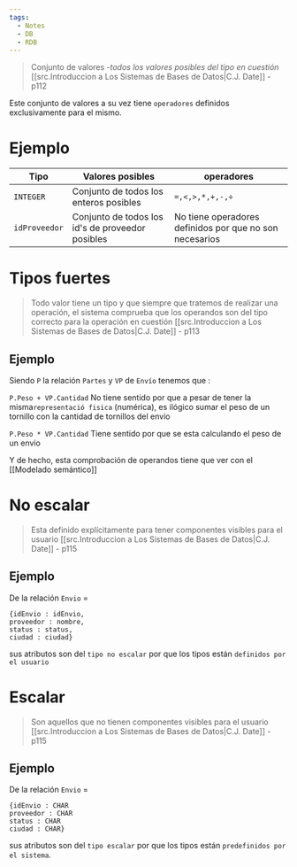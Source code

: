 ```yaml
---
tags:
  - Notes
  - DB
  - RDB
---
```

> Conjunto de valores -*todos los valores posibles del tipo en cuestión*
>  [[src.Introduccion a Los Sistemas de Bases de Datos|C.J. Date]] - p112

Este conjunto de valores a su vez tiene `operadores` definidos exclusivamente para el mismo.
# Ejemplo
| Tipo          | Valores posibles                                 | operadores                                              |
| ------------- | ------------------------------------------------ | ------------------------------------------------------- |
| `INTEGER`     | Conjunto de todos los enteros posibles           | `=,<,>,*,+,-,÷`                                         |
| `idProveedor` | Conjunto de todos los id's de proveedor posibles | No tiene operadores definidos por que no son necesarios |
# Tipos fuertes
>Todo valor tiene un tipo y que siempre que tratemos de realizar una operación, el sistema comprueba que los operandos son del tipo correcto para la operación en cuestión
>[[src.Introduccion a Los Sistemas de Bases de Datos|C.J. Date]] - p113

## Ejemplo
Siendo `P` la relación `Partes` y `VP` de `Envío` tenemos que :

`P.Peso + VP.Cantidad`
No tiene sentido por que a pesar de tener la misma`representació fisica` (numérica), es ilógico sumar el peso de un tornillo con la cantidad de tornillos del envío

`P.Peso * VP.Cantidad`
Tiene sentido por que se esta calculando el peso de un envío

Y de hecho, esta comprobación de operandos tiene que ver con el [[Modelado semántico]]
# No escalar
> Esta definido explícitamente para tener componentes visibles para el usuario
> [[src.Introduccion a Los Sistemas de Bases de Datos|C.J. Date]] - p115
## Ejemplo
De la relación `Envio` =

```
{idEnvio : idEnvio,
proveedor : nombre,
status : status,
ciudad : ciudad}
```

sus atributos son del `tipo no escalar` por que los tipos están `definidos por el usuario`
# Escalar
>Son aquellos que no tienen componentes visibles para el usuario
>[[src.Introduccion a Los Sistemas de Bases de Datos|C.J. Date]] - p115
## Ejemplo
De la relación `Envio` =
```
{idEnvio : CHAR
proveedor : CHAR
status : CHAR
ciudad : CHAR}
```

sus atributos son del `tipo escalar` por que los tipos están `predefinidos por el sistema`. 

